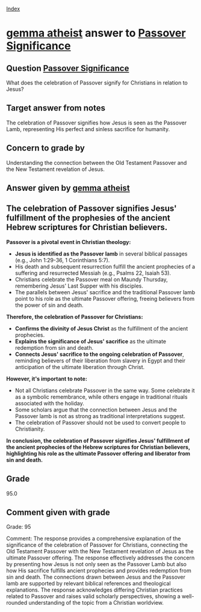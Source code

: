 
[Index](../../index.md)
# [gemma atheist](../../answering_models/gemma_atheist.md) answer to [Passover Significance](../../questions/Passover_Significance.md)

## Question [Passover Significance](../../questions/Passover_Significance.md)
What does the celebration of Passover signify for Christians in relation to Jesus?

## Target answer from notes
The celebration of Passover signifies how Jesus is seen as the Passover Lamb, representing His perfect and sinless sacrifice for humanity.

## Concern to grade by
Understanding the connection between the Old Testament Passover and the New Testament revelation of Jesus.

## Answer given by [gemma atheist](../../answering_models/gemma_atheist.md)
## The celebration of Passover signifies Jesus' fulfillment of the prophesies of the ancient Hebrew scriptures for Christian believers.

**Passover is a pivotal event in Christian theology:**

* **Jesus is identified as the Passover lamb** in several biblical passages (e.g., John 1:29-36, 1 Corinthians 5:7). 
* His death and subsequent resurrection fulfill the ancient prophecies of a suffering and resurrected Messiah (e.g., Psalms 22, Isaiah 53).
* Christians celebrate the Passover meal on Maundy Thursday, remembering Jesus' Last Supper with his disciples.
* The parallels between Jesus' sacrifice and the traditional Passover lamb point to his role as the ultimate Passover offering, freeing believers from the power of sin and death.

**Therefore, the celebration of Passover for Christians:**

* **Confirms the divinity of Jesus Christ** as the fulfillment of the ancient prophecies.
* **Explains the significance of Jesus' sacrifice** as the ultimate redemption from sin and death.
* **Connects Jesus' sacrifice to the ongoing celebration of Passover**, reminding believers of their liberation from slavery in Egypt and their anticipation of the ultimate liberation through Christ.

**However, it's important to note:**

* Not all Christians celebrate Passover in the same way. Some celebrate it as a symbolic remembrance, while others engage in traditional rituals associated with the holiday.
* Some scholars argue that the connection between Jesus and the Passover lamb is not as strong as traditional interpretations suggest.
* The celebration of Passover should not be used to convert people to Christianity.

**In conclusion, the celebration of Passover signifies Jesus' fulfillment of the ancient prophecies of the Hebrew scriptures for Christian believers, highlighting his role as the ultimate Passover offering and liberator from sin and death.**

## Grade
95.0

## Comment given with grade
Grade: 95

Comment: The response provides a comprehensive explanation of the significance of the celebration of Passover for Christians, connecting the Old Testament Passover with the New Testament revelation of Jesus as the ultimate Passover offering. The response effectively addresses the concern by presenting how Jesus is not only seen as the Passover Lamb but also how His sacrifice fulfills ancient prophecies and provides redemption from sin and death. The connections drawn between Jesus and the Passover lamb are supported by relevant biblical references and theological explanations. The response acknowledges differing Christian practices related to Passover and raises valid scholarly perspectives, showing a well-rounded understanding of the topic from a Christian worldview.
